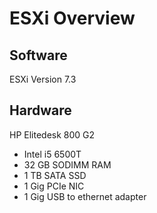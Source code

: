 # ESXi Overview

## Software
ESXi Version 7.3

## Hardware
HP Elitedesk 800 G2
- Intel i5 6500T
- 32 GB SODIMM RAM
- 1 TB SATA SSD
- 1 Gig PCIe NIC
- 1 Gig USB to ethernet adapter
